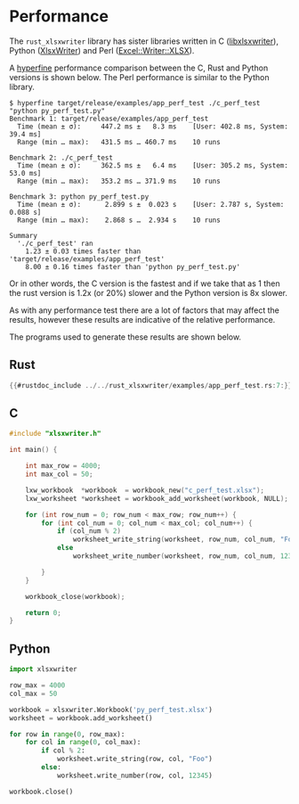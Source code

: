 # Performance

The `rust_xlsxwriter` library has sister libraries written in C
([libxlsxwriter]), Python ([XlsxWriter]) and Perl ([Excel::Writer::XLSX]).

[libxlsxwriter]: https://libxlsxwriter.github.io
[XlsxWriter]: https://xlsxwriter.readthedocs.io/index.html
[Excel::Writer::XLSX]: https://metacpan.org/dist/Excel-Writer-XLSX/view/lib/Excel/Writer/XLSX.pm

A [hyperfine] performance comparison between the C, Rust and Python versions is
shown below. The Perl performance is similar to the Python library.

[hyperfine]: https://lib.rs/crates/hyperfine

```
$ hyperfine target/release/examples/app_perf_test ./c_perf_test "python py_perf_test.py"
Benchmark 1: target/release/examples/app_perf_test
  Time (mean ± σ):     447.2 ms ±   8.3 ms    [User: 402.8 ms, System: 39.4 ms]
  Range (min … max):   431.5 ms … 460.7 ms    10 runs

Benchmark 2: ./c_perf_test
  Time (mean ± σ):     362.5 ms ±   6.4 ms    [User: 305.2 ms, System: 53.0 ms]
  Range (min … max):   353.2 ms … 371.9 ms    10 runs

Benchmark 3: python py_perf_test.py
  Time (mean ± σ):      2.899 s ±  0.023 s    [User: 2.787 s, System: 0.088 s]
  Range (min … max):    2.868 s …  2.934 s    10 runs

Summary
  './c_perf_test' ran
    1.23 ± 0.03 times faster than 'target/release/examples/app_perf_test'
    8.00 ± 0.16 times faster than 'python py_perf_test.py'
```

Or in other words, the C version is the fastest and if we take that as 1 then
the rust version is 1.2x (or 20%) slower and the Python version is 8x slower.

As with any performance test there are a lot of factors that may affect the
results, however these results are indicative of the relative performance.

The programs used to generate these results are shown below.

## Rust

```rust
{{#rustdoc_include ../../rust_xlsxwriter/examples/app_perf_test.rs:7:}}
```

## C

```C
#include "xlsxwriter.h"

int main() {

    int max_row = 4000;
    int max_col = 50;

    lxw_workbook  *workbook  = workbook_new("c_perf_test.xlsx");
    lxw_worksheet *worksheet = workbook_add_worksheet(workbook, NULL);

    for (int row_num = 0; row_num < max_row; row_num++) {
        for (int col_num = 0; col_num < max_col; col_num++) {
            if (col_num % 2)
                worksheet_write_string(worksheet, row_num, col_num, "Foo", NULL);
            else
                worksheet_write_number(worksheet, row_num, col_num, 12345.0, NULL);

        }
    }

    workbook_close(workbook);

    return 0;
}
```

## Python

```python
import xlsxwriter

row_max = 4000
col_max = 50

workbook = xlsxwriter.Workbook('py_perf_test.xlsx')
worksheet = workbook.add_worksheet()

for row in range(0, row_max):
    for col in range(0, col_max):
        if col % 2:
            worksheet.write_string(row, col, "Foo")
        else:
            worksheet.write_number(row, col, 12345)

workbook.close()
```